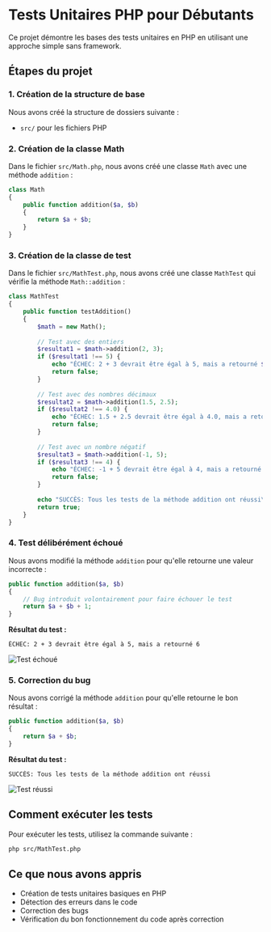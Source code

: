 # Tests Unitaires PHP pour Débutants

Ce projet démontre les bases des tests unitaires en PHP en utilisant une approche simple sans framework.

## Étapes du projet

### 1. Création de la structure de base

Nous avons créé la structure de dossiers suivante :
- `src/` pour les fichiers PHP

### 2. Création de la classe Math

Dans le fichier `src/Math.php`, nous avons créé une classe `Math` avec une méthode `addition` :

```php
class Math
{
    public function addition($a, $b)
    {
        return $a + $b;
    }
}
```

### 3. Création de la classe de test

Dans le fichier `src/MathTest.php`, nous avons créé une classe `MathTest` qui vérifie la méthode `Math::addition` :

```php
class MathTest
{
    public function testAddition()
    {
        $math = new Math();
        
        // Test avec des entiers
        $resultat1 = $math->addition(2, 3);
        if ($resultat1 !== 5) {
            echo "ÉCHEC: 2 + 3 devrait être égal à 5, mais a retourné $resultat1\n";
            return false;
        }
        
        // Test avec des nombres décimaux
        $resultat2 = $math->addition(1.5, 2.5);
        if ($resultat2 !== 4.0) {
            echo "ÉCHEC: 1.5 + 2.5 devrait être égal à 4.0, mais a retourné $resultat2\n";
            return false;
        }
        
        // Test avec un nombre négatif
        $resultat3 = $math->addition(-1, 5);
        if ($resultat3 !== 4) {
            echo "ÉCHEC: -1 + 5 devrait être égal à 4, mais a retourné $resultat3\n";
            return false;
        }
        
        echo "SUCCÈS: Tous les tests de la méthode addition ont réussi\n";
        return true;
    }
}
```

### 4. Test délibérément échoué

Nous avons modifié la méthode `addition` pour qu'elle retourne une valeur incorrecte :

```php
public function addition($a, $b)
{
    // Bug introduit volontairement pour faire échouer le test
    return $a + $b + 1;
}
```

**Résultat du test :**

```
ÉCHEC: 2 + 3 devrait être égal à 5, mais a retourné 6
```

![Test échoué](./assets/test_echoue.png)

### 5. Correction du bug

Nous avons corrigé la méthode `addition` pour qu'elle retourne le bon résultat :

```php
public function addition($a, $b)
{
    return $a + $b;
}
```

**Résultat du test :**

```
SUCCÈS: Tous les tests de la méthode addition ont réussi
```

![Test réussi](./assets/test_reussi.png)

## Comment exécuter les tests

Pour exécuter les tests, utilisez la commande suivante :

```bash
php src/MathTest.php
```

## Ce que nous avons appris

- Création de tests unitaires basiques en PHP
- Détection des erreurs dans le code
- Correction des bugs
- Vérification du bon fonctionnement du code après correction 
